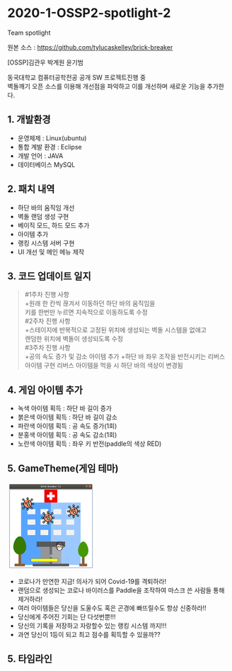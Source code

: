 # 2020-1-OSSP2-spotlight-2
Team spotlight

원본 소스 : https://github.com/tylucaskelley/brick-breaker

[OSSP]김관우 박계원 윤기범

동국대학교 컴퓨터공학전공 공개 SW 프로젝트진행 중  
벽돌깨기 오픈 소스를 이용해 개선점을 파악하고 이를 개선하며 새로운 기능을 추가한다.  

## 1. 개발환경

 - 운영체제 : Linux(ubuntu)  
 - 통합 계발 환경 : Eclipse  
 - 개발 언어 : JAVA  
 - 데이터베이스 MySQL  

## 2. 패치 내역

 - 하단 바의 움직임 개선  
 - 벽돌 랜덤 생성 구현  
 - 베이직 모드, 하드 모드 추가  
 - 아이템 추가  
 - 랭킹 시스템 서버 구현  
 - UI 개선 및 메인 메뉴 제작  

## 3. 코드 업데이트 일지

> #1주차 진행 사항  
> +원래 한 칸씩 끊겨서 이동하던 하단 바의 움직임을   
> 키를 한번만 누르면 지속적으로 이동하도록 수정   
> #2주차 진행 사항  
> +스테이지에 반복적으로 고정된 위치에 생성되는 벽돌 시스템을 없애고  
> 랜덤한 위치에 벽돌이 생성되도록 수정  
> #3주차 진행 사항   
> +공의 속도 증가 및 감소 아이템 추가
> +하단 바 좌우 조작을 반전시키는 리버스 아이템 구현
> 리버스 아이템을 먹을 시 하단 바의 색상이 변경됨

## 4. 게임 아이템 추가
- 녹색 아이템 획득 : 하단 바 길이 증가
- 붉은색 아이템 획득 : 하단 바 길이 감소
- 파란색 아이템 획득 : 공 속도 증가(1회)
- 분홍색 아이템 획득 : 공 속도 감소(1회)
- 노란색 아이템 획득 : 좌우 키 반전(paddle의 색상 RED)

## 5. GameTheme(게임 테마)
<img src="res/thumbnail.jpg">

- 코로나가 만연한 지금! 의사가 되어 Covid-19를 격퇴하라!
- 랜덤으로 생성되는 코로나 바이러스를 Paddle을 조작하여 마스크 쓴 사람들 통해 제거하라!
- 여러 아이템들은 당신을 도울수도 혹은 곤경에 빠뜨릴수도 항상 신중하라!!
- 당신에게 주어진 기회는 단 다섯번뿐!!!
- 당신의 기록을 저장하고 자랑할수 있는 랭킹 시스템 까지!!!
- 과연 당신이 1등이 되고 최고 점수를 획득할 수 있을까??

## 5. 타임라인

